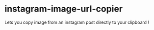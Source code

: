 # instagram-image-url-copier
Lets you copy image from an instagram post  directly to your clipboard !

